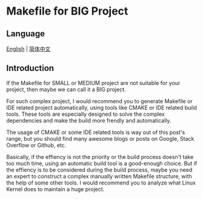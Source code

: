 # Makefile for BIG Project

## Language

[English](./Readme.md) | [简体中文](./Readme-cn.md)

## Introduction

If the Makefile for SMALL or MEDIUM project are not suitable for your project, then maybe we can call it a BIG project.

For such complex project, I would recommend you to generate Makefile or IDE related project automatically, using tools like CMAKE or IDE related build tools. These tools are especially designed to solve the complex dependencies and make the build more frendly and automatically.

The usage of CMAKE or some IDE related tools is way out of this post's range, but you should find many awesome blogs or posts on Google, Stack Overflow or Github, etc.

Basically, if the effiency is not the priority or the build process doesn't take too much time, using an automatic build tool is a good-enough choice. But if the effiency is to be considered during the build process, maybe you need an expert to construct a complex manually written Makefile structure, with the help of some other tools. I would recommend you to analyze what Linux Kernel does to maintain a huge project.